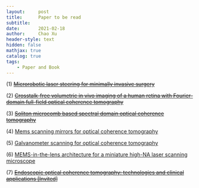 ```yaml
---
layout:     post
title:      Paper to be read
subtitle:   
date:       2021-02-18
author:     Chao Xu
header-style: text
hidden: false
mathjax: true
catalog: true
tags:
    - Paper and Book
---
```


(1) [~~Microrobotic laser steering for minimally invasive surgery~~](https://robotics.sciencemag.org/content/6/50/eabd5476)

(2) ~~[Crosstalk-free volumetric in vivo imaging of a human retina with Fourier-domain full-field optical coherence tomography](https://www.osapublishing.org/boe/fulltext.cfm?uri=boe-10-12-6390&id=423370)~~

(3) ~~[Soliton microcomb based spectral domain optical coherence tomography](https://www.nature.com/articles/s41467-020-20404-9)~~

(4) [Mems scanning mirrors for optical coherence tomography](https://doi.org/10.3390/photonics8010006)

(5) [Galvanometer scanning for optical coherence tomography](https://doi.org/10.1364/FIO.2016.JTh2A.129)

(6) [MEMS-in-the-lens architecture for a miniature high-NA laser scanning microscope](http://dx.doi.org/10.1038/s41377-019-0167-5)

(7) ~~[Endoscopic optical coherence tomography: technologies and clinical applications [Invited]](http://dx.doi.org/10.1364/boe.8.002405)~~

 

